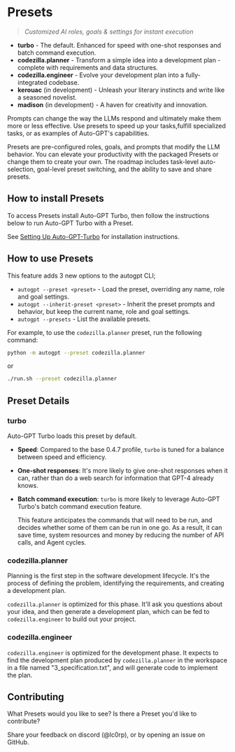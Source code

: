 # Presets

> _Customized AI roles, goals & settings for instant execution_

- **turbo** - The default. Enhanced for speed with one-shot responses and batch command execution.
- **codezilla.planner** - Transform a simple idea into a development plan - complete with requirements and data structures.
- **codezilla.engineer** - Evolve your development plan into a fully-integrated codebase.
- **kerouac** (in development) - Unleash your literary instincts and write like a seasoned novelist.
- **madison** (in development) - A haven for creativity and innovation.

Prompts can change the way the LLMs respond and ultimately make them more or less effective. Use presets to speed up your tasks,fulfill specialized tasks, or as examples of Auto-GPT's capabilities.

Presets are pre-configured roles, goals, and prompts that modify the LLM behavior. You can elevate your productivity with the packaged Presets or change them to create your own. The roadmap includes task-level auto-selection, goal-level preset switching, and the ability to save and share presets.

## How to install Presets

To access Presets install Auto-GPT Turbo, then follow the instructions below to run Auto-GPT Turbo with a Preset.

See [Setting Up Auto-GPT-Turbo](/turbo/docs/setup.md) for installation instructions.

## How to use Presets

This feature adds 3 new options to the autogpt CLI; 
- `autogpt --preset <preset>` - Load the preset, overriding any name, role and goal settings.
- `autogpt --inherit-preset <preset>` - Inherit the preset prompts and behavior, but keep the current name, role and goal settings. 
- `autogpt --presets` - List the available presets.

For example, to use the `codezilla.planner` preset, run the following command:

```bash
python -m autogpt --preset codezilla.planner
```

or

```bash
./run.sh --preset codezilla.planner
```

## Preset Details

### turbo
Auto-GPT Turbo loads this preset by default. 
  - **Speed**: Compared to the base 0.4.7 profile, `turbo` is tuned for a balance between speed and efficiency. 

  - **One-shot responses**: It's more likely to give one-shot responses when it can, rather than do a web search for information that GPT-4 already knows.

  - **Batch command execution**: `turbo` is more likely to leverage Auto-GPT Turbo's batch command execution feature. 
  
    This feature anticipates the commands that will need to be run, and decides whether some of them can be run in one go. As a result, it can save time, system resources and money by reducing the number of API calls, and Agent cycles.

### codezilla.planner

Planning is the first step in the software development lifecycle. It's the process of defining the problem, identifying the requirements, and creating a development plan. 

`codezilla.planner` is optimized for this phase. It'll ask you questions about your idea, and then generate a development plan, which can be fed to `codezilla.engineer` to build out your project.

### codezilla.engineer

`codezilla.engineer` is optimized for the development phase. It expects to find the development plan produced by `codezilla.planner` in the workspace in a file named "3_specification.txt", and will generate code to implement the plan.

## Contributing

What Presets would you like to see? Is there a Preset you'd like to contribute?

Share your feedback on discord (@lc0rp), or by opening an issue on GitHub.



